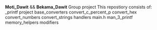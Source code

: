 **Moti_Dawit** && **Bekama_Dawit**
Group project
This repostiory consists of:
_printf project 
base_converters
convert_c_percent_p
convert_hex
convert_numbers
convert_strings
handlers
main.h
man_3_printf
memory_helpers
modifiers
